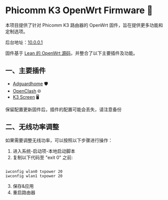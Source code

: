 
# Phicomm K3 OpenWrt Firmware 🚀
本项目提供了针对 Phicomm K3 路由器的 OpenWrt 固件，旨在提供更多功能和定制选项。

后台地址：[10.0.0.1](http://10.0.0.1)

固件基于 [Lean 的 OpenWrt 源码](https://github.com/coolsnowwolf/lede)，并整合了以下主要插件及功能。

## 一、主要插件

- [Adguardhome](https://github.com/kongfl888/luci-app-adguardhome) 🛡️
- [OpenClash](https://github.com/vernesong/OpenClash) 🌐
- [K3 Screen](https://github.com/lwz322/k3screenctrl_build) 🖥️

保留配置更新固件后，插件的配置可能会丢失，请注意备份

## 二、无线功率调整

如果需要调整无线功率，可以按照以下步骤进行操作：

1. 进入系统-启动项-本地启动脚本
2. 复制以下代码至 "exit 0" 之前:
```shell

iwconfig wlan0 txpower 20
iwconfig wlan1 txpower 20

```
3. 保存&应用
4. 重启路由器
